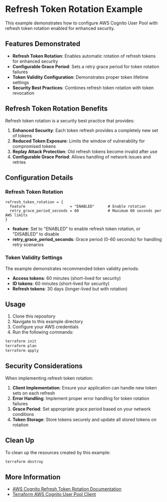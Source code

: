 # Refresh Token Rotation Example

This example demonstrates how to configure AWS Cognito User Pool with refresh token rotation enabled for enhanced security.

## Features Demonstrated

- **Refresh Token Rotation**: Enables automatic rotation of refresh tokens for enhanced security
- **Configurable Grace Period**: Sets a retry grace period for token rotation failures
- **Token Validity Configuration**: Demonstrates proper token lifetime settings
- **Security Best Practices**: Combines refresh token rotation with token revocation

## Refresh Token Rotation Benefits

Refresh token rotation is a security best practice that provides:

1. **Enhanced Security**: Each token refresh provides a completely new set of tokens
2. **Reduced Token Exposure**: Limits the window of vulnerability for compromised tokens
3. **Replay Attack Protection**: Old refresh tokens become invalid after use
4. **Configurable Grace Period**: Allows handling of network issues and retries

## Configuration Details

### Refresh Token Rotation

```hcl
refresh_token_rotation = {
  feature                    = "ENABLED"      # Enable rotation
  retry_grace_period_seconds = 60             # Maximum 60 seconds per AWS limits
}
```

- **feature**: Set to "ENABLED" to enable refresh token rotation, or "DISABLED" to disable
- **retry_grace_period_seconds**: Grace period (0-60 seconds) for handling retry scenarios

### Token Validity Settings

The example demonstrates recommended token validity periods:

- **Access tokens**: 60 minutes (short-lived for security)
- **ID tokens**: 60 minutes (short-lived for security)
- **Refresh tokens**: 30 days (longer-lived but with rotation)

## Usage

1. Clone this repository
2. Navigate to this example directory
3. Configure your AWS credentials
4. Run the following commands:

```bash
terraform init
terraform plan
terraform apply
```

## Security Considerations

When implementing refresh token rotation:

1. **Client Implementation**: Ensure your application can handle new token sets on each refresh
2. **Error Handling**: Implement proper error handling for token rotation failures
3. **Grace Period**: Set appropriate grace period based on your network conditions
4. **Token Storage**: Store tokens securely and update all stored tokens on rotation

## Clean Up

To clean up the resources created by this example:

```bash
terraform destroy
```

## More Information

- [AWS Cognito Refresh Token Rotation Documentation](https://docs.aws.amazon.com/cognito/latest/developerguide/amazon-cognito-user-pools-using-the-refresh-token.html)
- [Terraform AWS Cognito User Pool Client](https://registry.terraform.io/providers/hashicorp/aws/latest/docs/resources/cognito_user_pool_client)
